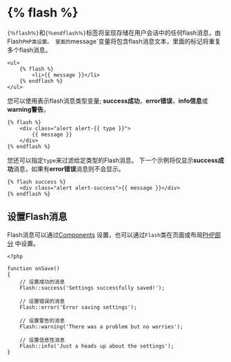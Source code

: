 # {% flash %}

`{％flash％}`和`{％endflash％}`标签将呈现存储在用户会话中的任何flash消息，由Flash`PHP类设置。 里面的`message`变量将包含flash消息文本，里面的标记将重复多个flash消息。

    <ul>
        {% flash %}
            <li>{{ message }}</li>
        {% endflash %}
    </ul>

您可以使用表示flash消息类型变量; **success成功**，**error错误**，**info信息**或**warning警告**。

    {% flash %}
        <div class="alert alert-{{ type }}">
            {{ message }}
        </div>
    {% endflash %}

您还可以指定`type`来过滤给定类型的Flash消息。 下一个示例将仅显示**success成功**消息，如果有**error错误**消息则不会显示。

    {% flash success %}
        <div class="alert alert-success">{{ message }}</div>
    {% endflash %}

## 设置Flash消息

Flash消息可以通过[Components](cms-components.md) 设置，也可以通过`Flash`类在页面或布局[PHP部分](cms-themes.md#php-section) 中设置。

    <?php

    function onSave()
    {
        // 设置成功的消息
        Flash::success('Settings successfully saved!');

        // 设置错误的消息
        Flash::error('Error saving settings');

        // 设置警告的消息
        Flash::warning('There was a problem but no worries');

        // 设置信息性消息
        Flash::info('Just a heads up about the settings');
    }
